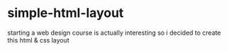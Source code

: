# simple-html-layout
starting a web design course is actually interesting so i decided to create this html &amp; css layout
